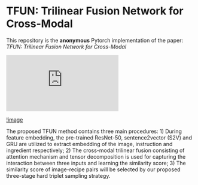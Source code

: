 # TFUN: Trilinear Fusion Network for Cross-Modal

This repository is the **anonymous** Pytorch implementation of the paper: *TFUN: Trilinear Fusion Network for Cross-Modal*

![](https://github.com/ACM-MM2021/TFUN-pytorch/blob/main/img/framework.pdf)

[!image](https://github.com/ACM-MM2021/TFUN-pytorch/blob/main/img/framework.pdf)

The proposed TFUN method contains three main procedures: 1) During feature embedding, the pre-trained ResNet-50, sentence2vector (S2V) and GRU are utilized to extract embedding of the image, instruction and ingredient respectively; 2) The cross-modal trilinear fusion consisting of attention mechanism and tensor decomposition is used for capturing the interaction between three inputs and learning the similarity score; 3) The similarity score of image-recipe pairs will be selected by our proposed three-stage hard triplet sampling strategy.

